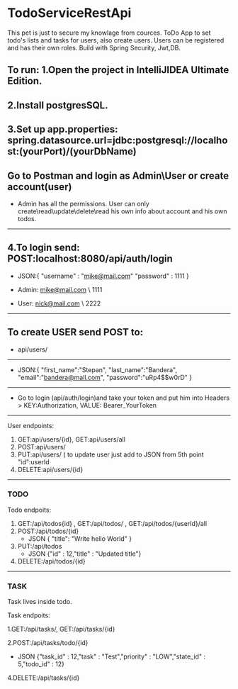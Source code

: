 # TodoServiceRestApi
This pet is just to secure my knowlage from cources.
ToDo App to set todo's lists and tasks for users, also create users. Users can be registered and has their own roles.
Build with Spring Security, Jwt,DB. 

To run:
1.Open the project in IntelliJIDEA Ultimate Edition.
-----
2.Install  postgresSQL.
-----
3.Set up app.properties: spring.datasource.url=jdbc:postgresql://localhost:(yourPort)/(yourDbName)
-----
## Go to Postman and login as Admin\User or create account(user)
- Admin has all the permissions. User can only create\read\update\delete\read his own info about account and his own todos.
----
4.To login send: 
POST:localhost:8080/api/auth/login
----
- JSON:{
"username" : "mike@mail.com"
"password" : 1111
}

- Admin: mike@mail.com \ 1111
- User: nick@mail.com \ 2222
----
 ## To create USER send POST to:
- api/users/
----
- JSON:{
    "first_name":"Stepan",
    "last_name":"Bandera",
    "email":"bandera@mail.com",
    "password":"uRp4$$w0rD"
}
----
- Go to login (api/auth/login)and take your token and put him into Headers > KEY:Authorization, VALUE: Bearer_YourToken
----
User endpoints:
1. GET:api/users/{id}, GET:api/users/all
2. POST:api/users/
3. PUT:api/users/ ( to update user just add to JSON from 5th point "id":userId
4. DELETE:api/users/{id}
----

### TODO
Todo endpoits:
1. GET:/api/todos{id} , GET:/api/todos/ , GET:/api/todos/{userId}/all
2. POST:/api/todos/{id}
    - JSON { "title": "Write hello World" }
3. PUT:/api/todos
    - JSON {"id" : 12,"title" : "Updated title"}
4. DELETE:/api/todos/{id}
----
### TASK
Task lives inside todo.

Task endpoits:

1.GET:/api/tasks/, GET:/api/tasks/{id}

2.POST:/api/tasks/todo/{id}
   - JSON {"task_id" : 12,"task" : "Test","priority" : "LOW","state_id" : 5,"todo_id" : 12}

4.DELETE:/api/tasks/{id}
